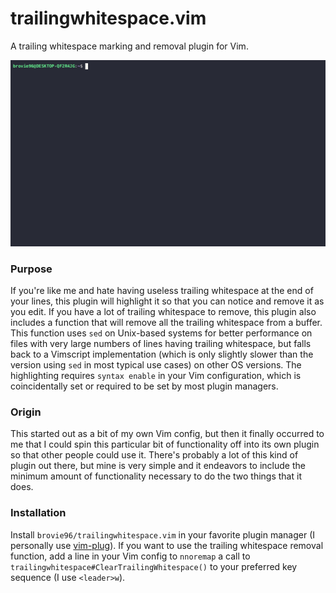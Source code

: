 # trailingwhitespace.vim
A trailing whitespace marking and removal plugin for Vim.

![Demonstration of deleting trailing whitespace][gif]

### Purpose
If you're like me and hate having useless trailing whitespace at the end of
your lines, this plugin will highlight it so that you can notice and remove it
as you edit. If you have a lot of trailing whitespace to remove, this plugin
also includes a function that will remove all the trailing whitespace from a
buffer. This function uses `sed` on Unix-based systems for better performance
on files with very large numbers of lines having trailing whitespace, but falls
back to a Vimscript implementation (which is only slightly slower than the
version using `sed` in most typical use cases) on other OS versions. The
highlighting requires `syntax enable` in your Vim configuration, which is
coincidentally set or required to be set by most plugin managers.

### Origin
This started out as a bit of my own Vim config, but then it
finally occurred to me that I could spin this particular bit of functionality
off into its own plugin so that other people could use it. There's probably a
lot of this kind of plugin out there, but mine is very simple and it endeavors
to include the minimum amount of functionality necessary to do the two things
that it does.

### Installation
Install `brovie96/trailingwhitespace.vim` in your favorite plugin manager (I
personally use [vim-plug][vim-plug]). If you want to use the trailing
whitespace removal function, add a line in your Vim config to `nnoremap` a call
to `trailingwhitespace#ClearTrailingWhitespace()` to your preferred key
sequence (I use `<leader>w`).

[vim-plug]: https://github.com/junegunn/vim-plug/
[gif]: https://raw.githubusercontent.com/brovie96/trailingwhitespace.vim/master/trailingwhitespace.gif
